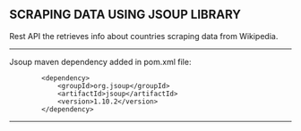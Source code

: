 SCRAPING DATA USING JSOUP LIBRARY
---------------------------------------------------------------------------

Rest API the retrieves info about countries scraping data from Wikipedia. 

---------------------------------------------------------------------------

Jsoup maven dependency added in pom.xml file: 

```
		<dependency>
			<groupId>org.jsoup</groupId>
			<artifactId>jsoup</artifactId>
			<version>1.10.2</version>
		</dependency>
```

---------------------------------------------------------------------------
